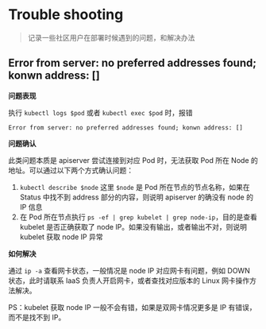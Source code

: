 # Trouble shooting

> 记录一些社区用户在部署时候遇到的问题，和解决办法

## Error from server: no preferred addresses found; konwn address: []

**问题表现**

执行 `kubectl logs $pod` 或者 `kubectl exec $pod` 时，报错

```
Error from server: no preferred addresses found; konwn address: []
```

**问题确认**

此类问题本质是 apiserver 尝试连接到对应 Pod 时，无法获取 Pod 所在 Node 的地址。可以通过以下两个方式确认问题：

1. `kubectl describe $node` 这里 `$node` 是 Pod 所在节点的节点名称，如果在 Status 中找不到 address 部分的内容，则说明 apiserver 的确没有 node 的 IP 信息
2. 在 Pod 所在节点执行 `ps -ef | grep kubelet | grep node-ip`，目的是查看 kubelet 是否正确获取了 node IP。如果没有输出，或者输出不对，则说明 kubelet 获取 node IP 异常

**如何解决**

通过 `ip -a` 查看网卡状态，一般情况是 node IP 对应网卡有问题，例如 DOWN 状态，此时请联系 IaaS 负责人开启网卡，或者查找对应版本的 Linux 网卡操作方法解决。

PS：kubelet 获取 node IP 一般不会有错，如果是双网卡情况更多是 IP 有错误，而不是找不到 IP。